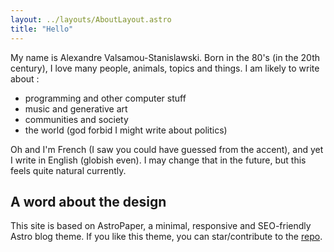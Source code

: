 ```yaml
---
layout: ../layouts/AboutLayout.astro
title: "Hello"
---
```


My name is Alexandre Valsamou-Stanislawski. Born in the 80's (in the 20th
century), I love many people, animals, topics and things. I am likely to write
about :

- programming and other computer stuff
- music and generative art
- communities and society
- the world (god forbid I might write about politics)

Oh and I'm French (I saw you could have guessed from the accent), and yet I
write in English (globish even). I may change that in the future, but this feels
quite natural currently.

## A word about the design

This site is based on AstroPaper, a minimal, responsive and SEO-friendly Astro
blog theme. If you like this theme, you can star/contribute to the
[repo](https://github.com/satnaing/astro-paper).
